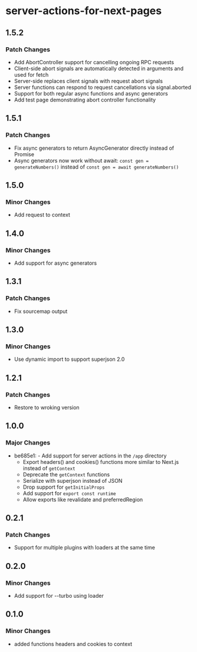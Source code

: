 # server-actions-for-next-pages

## 1.5.2

### Patch Changes

- Add AbortController support for cancelling ongoing RPC requests
- Client-side abort signals are automatically detected in arguments and used for fetch
- Server-side replaces client signals with request abort signals
- Server functions can respond to request cancellations via signal.aborted
- Support for both regular async functions and async generators
- Add test page demonstrating abort controller functionality

## 1.5.1

### Patch Changes

- Fix async generators to return AsyncGenerator directly instead of Promise<AsyncGenerator>
- Async generators now work without await: `const gen = generateNumbers()` instead of `const gen = await generateNumbers()`

## 1.5.0

### Minor Changes

- Add request to context

## 1.4.0

### Minor Changes

- Add support for async generators

## 1.3.1

### Patch Changes

- Fix sourcemap output

## 1.3.0

### Minor Changes

- Use dynamic import to support superjson 2.0

## 1.2.1

### Patch Changes

- Restore to wroking version

## 1.0.0

### Major Changes

- be685e1: - Add support for server actions in the `/app` directory
  - Export headers() and cookies() functions more similar to Next.js instead of `getContext`
  - Deprecate the `getContext` functions
  - Serialize with superjson instead of JSON
  - Drop support for `getInitialProps`
  - Add support for `export const runtime`
  - Allow exports like revalidate and preferredRegion

## 0.2.1

### Patch Changes

- Support for multiple plugins with loaders at the same time

## 0.2.0

### Minor Changes

- Add support for --turbo using loader

## 0.1.0

### Minor Changes

- added functions headers and cookies to context
